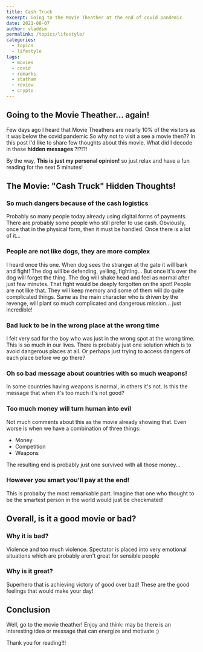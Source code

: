 ```yaml
---
title: Cash Truck
excerpt: Going to the Movie Theather at the end of covid pandemic
date: 2021-08-07
author: vladdsm
permalink: /topics/lifestyle/
categories:
  - topics
  - lifestyle
tags:
  - movies
  - covid
  - remarks
  - statham
  - review
  - crypto
---
```


## Going to the Movie Theather... again!

Few days ago I heard that Movie Theathers are nearly 10% of the visitors as it was below the covid pandemic
So why not to visit a see a movie then??
In this post I'd like to share few thoughts about this movie. 
What did I decode in these **hidden messages** ?!?!?!

By the way, **This is just my personal opinion!** so just relax and have a fun reading for the next 5 minutes!

## The Movie: "Cash Truck" Hidden Thoughts!

### So much dangers because of the cash logistics

Probably so many people today already using digital forms of payments. There are probably some people who still prefer to use cash.
Obviously, once that in the physical form, then it must be handled. Once there is a lot of it...

### People are not like dogs, they are more complex

I heard once this one. When dog sees the stranger at the gate it will bark and fight! The dog will be defending, yelling, fighting...
But once it's over the dog will forget the thing. The dog will shake head and feel as normal after just few minutes. That fight would be deeply 
forgotten on the spot! People are not like that. They will keep memory and some of them will do quite complicated things. 
Same as the main character who is driven by the revenge, will plant so much complicated and dangerous mission... just incredible!

### Bad luck to be in the wrong place at the wrong time

I felt very sad for the boy who was just in the wrong spot at the wrong time. This is so much in our lives.
There is probably just one solution which is to avoid dangerous places at all. Or perhaps just trying to access dangers
of each place before we go there? 

### Oh so bad message about countries with so much weapons!

In some countries having weapons is normal, in others it's not. Is this the message that when it's too much it's not good?

### Too much money will turn human into evil

Not much comments about this as the movie already showing that. Even worse is when we have a combination of three things:

- Money
- Competition
- Weapons

The resulting end is probably just one survived with all those money...

### However you smart you'll pay at the end!

This is probalby the most remarkable part. Imagine that one who thought to be the smartest person in the world would just be checkmated!

## Overall, is it a good movie or bad?

### Why it is bad?

Violence and too much violence. Spectator is placed into very emotional situations which are probably aren't great for sensible people

### Why is it great?

Superhero that is achieving victory of good over bad! These are the good feelings that would make your day!

## Conclusion

Well, go to the movie theather! Enjoy and think: may be there is an interesting idea or message that can energize and motivate ;)

Thank you for reading!!!
